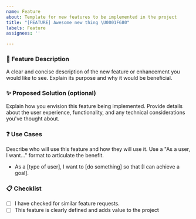 ```yaml
---
name: Feature
about: Template for new features to be implemented in the project
title: "[FEATURE] Awesome new thing \U0001F680"
labels: Feature
assignees: ''

---
```


### 🚀 Feature Description

A clear and concise description of the new feature or enhancement you would like to see. Explain its purpose and why it would be beneficial.

### ✨ Proposed Solution (optional)

Explain how you envision this feature being implemented. Provide details about the user experience, functionality, and any technical considerations you've thought about.

### ❓ Use Cases

Describe who will use this feature and how they will use it. Use a "As a user, I want..." format to articulate the benefit.

- As a [type of user], I want to [do something] so that [I can achieve a goal].

### 📋 Checklist

- [ ] I have checked for similar feature requests.
- [ ] This feature is clearly defined and adds value to the project
